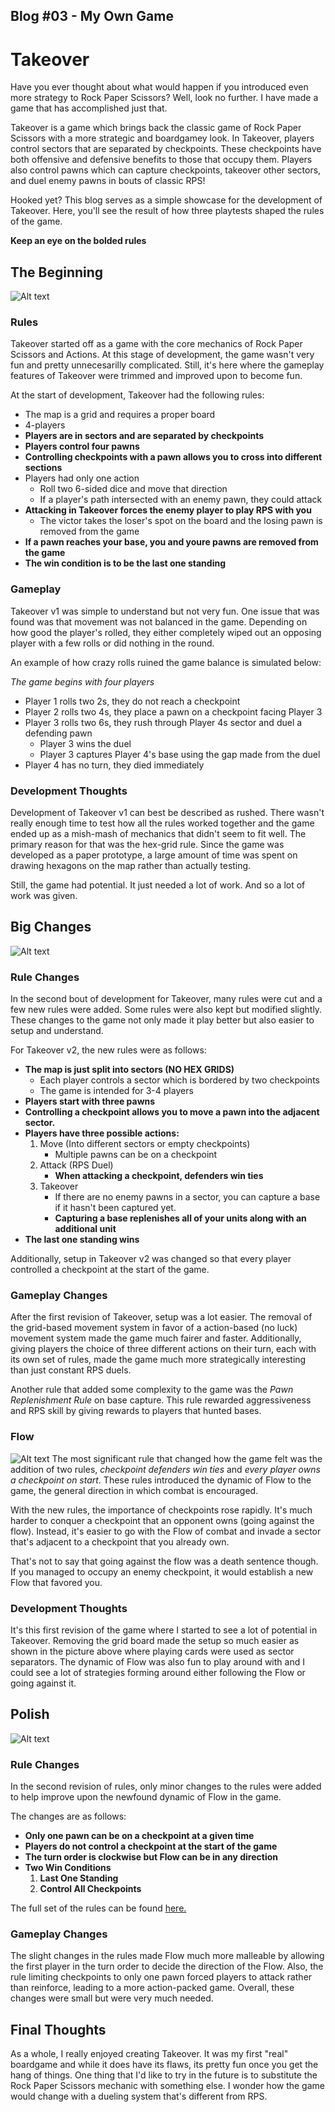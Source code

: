## Blog #03 - My Own Game
# Takeover
Have you ever thought about what would happen if you introduced even more strategy to Rock Paper Scissors? Well, look no further. I have made a game that has accomplished just that.

Takeover is a game which brings back the classic game of Rock Paper Scissors with a more strategic and boardgamey look. In Takeover, players control sectors that are separated by checkpoints. These checkpoints have both offensive and defensive benefits to those that occupy them. Players also control pawns which can capture checkpoints, takeover other sectors, and duel enemy pawns in bouts of classic RPS!

Hooked yet? This blog serves as a simple showcase for the development of Takeover. Here, you'll see the result of how three playtests shaped the rules of the game.

**Keep an eye on the bolded rules**

## The Beginning
![Alt text](image.png)
### Rules
Takeover started off as a game with the core mechanics of Rock Paper Scissors and Actions. At this stage of development, the game wasn't very fun and pretty unnecesarilly complicated. Still, it's here where the gameplay features of Takeover were trimmed and improved upon to become fun.


At the start of development, Takeover had the following rules:
- The map is a grid and requires a proper board
- 4-players
- **Players are in sectors and are separated by checkpoints**
- **Players control four pawns**
- **Controlling checkpoints with a pawn allows you to cross into different sections**
- Players had only one action
  - Roll two 6-sided dice and move that direction
  - If a player's path intersected with an enemy pawn, they could attack
- **Attacking in Takeover forces the enemy player to play RPS with you**
  - The victor takes the loser's spot on the board and the losing pawn is removed from the game
- **If a pawn reaches your base, you and youre pawns are removed from the game**
- **The win condition is to be the last one standing**

### Gameplay
Takeover v1 was simple to understand but not very fun. One issue that was found was that movement was not balanced in the game. Depending on how good the player's rolled, they either completely wiped out an opposing player with a few rolls or did nothing in the round.

An example of how crazy rolls ruined the game balance is simulated below:

*The game begins with four players*
* Player 1 rolls two 2s, they do not reach a checkpoint
* Player 2 rolls two 4s, they place a pawn on a checkpoint facing Player 3
* Player 3 rolls two 6s, they rush through Player 4s sector and duel a defending pawn
  * Player 3 wins the duel
  * Player 3 captures Player 4's base using the gap made from the duel
* Player 4 has no turn, they died immediately

### Development Thoughts
Development of Takeover v1 can best be described as rushed. There wasn't really enough time to test how all the rules worked together and the game ended up as a mish-mash of mechanics that didn't seem to fit well. The primary reason for that was the hex-grid rule. Since the game was developed as a paper prototype, a large amount of time was spent on drawing hexagons on the map rather than actually testing.

Still, the game had potential. It just needed a lot of work. And so a lot of work was given.

## Big Changes
![Alt text](image-1.png)
### Rule Changes
In the second bout of development for Takeover, many rules were cut and a few new rules were added. Some rules were also kept but modified slightly. These changes to the game not only made it play better but also easier to setup and understand.

For Takeover v2, the new rules were as follows:
- **The map is just split into sectors (NO HEX GRIDS)**
  - Each player controls a sector which is bordered by two checkpoints
  - The game is intended for 3-4 players
- **Players start with three pawns**
- **Controlling a checkpoint allows you to move a pawn into the adjacent sector.**
- **Players have three possible actions:**
  1) Move (Into different sectors or empty checkpoints)
     - Multiple pawns can be on a checkpoint
  2) Attack (RPS Duel)
     - **When attacking a checkpoint, defenders win ties**
  3) Takeover 
     - If there are no enemy pawns in a sector, you can capture a base if it hasn't been captured yet.
     - **Capturing a base replenishes all of your units along with an additional unit**
- **The last one standing wins**

Additionally, setup in Takeover v2 was changed so that every player controlled a checkpoint at the start of the game.

### Gameplay Changes
After the first revision of Takeover, setup was a lot easier. The removal of the grid-based movement system in favor of a action-based (no luck) movement system made the game much fairer and faster. Additionally, giving players the choice of three different actions on their turn, each with its own set of rules, made the game much more strategically interesting than just constant RPS duels. 

Another rule that added some complexity to the game was the *Pawn Replenishment Rule* on base capture. This rule rewarded aggressiveness and RPS skill by giving rewards to players that hunted bases.

### Flow
![Alt text](<CS 108 - Game.png>)
The most significant rule that changed how the game felt was the addition of two rules, *checkpoint defenders win ties* and *every player owns a checkpoint on start.* These rules introduced the dynamic of Flow to the game, the general direction in which combat is encouraged.

With the new rules, the importance of checkpoints rose rapidly. It's much harder to conquer a checkpoint that an opponent owns (going against the flow). Instead, it's easier to go with the Flow of combat and invade a sector that's adjacent to a checkpoint that you already own.

That's not to say that going against the flow was a death sentence though. If you managed to occupy an enemy checkpoint, it would establish a new Flow that favored you.

### Development Thoughts
It's this first revision of the game where I started to see a lot of potential in Takeover. Removing the grid board made the setup so much easier as shown in the picture above where playing cards were used as sector separators. The dynamic of Flow was also fun to play around with and I could see a lot of strategies forming around either following the Flow or going against it.

## Polish
![Alt text](image-2.png)
### Rule Changes
In the second revision of rules, only minor changes to the rules were added to help improve upon the newfound dynamic of Flow in the game.

The changes are as follows:
- **Only one pawn can be on a checkpoint at a given time**
- **Players do not control a checkpoint at the start of the game**
- **The turn order is clockwise but Flow can be in any direction**
- **Two Win Conditions**
  1) **Last One Standing**
  2) **Control All Checkpoints**

The full set of the rules can be found [here.](https://docs.google.com/document/d/17f8A_u-n2co6ALROVF-oOLZlbsD-QDHRrPCDBazV-G4/edit?usp=sharing)

### Gameplay Changes
The slight changes in the rules made Flow much more malleable by allowing the first player in the turn order to decide the direction of the Flow. Also, the rule limiting checkpoints to only one pawn forced players to attack rather than reinforce, leading to a more action-packed game. Overall, these changes were small but were very much needed.

## Final Thoughts
As a whole, I really enjoyed creating Takeover. It was my first "real" boardgame and while it does have its flaws, its pretty fun once you get the hang of things. One thing that I'd like to try in the future is to substitute the Rock Paper Scissors mechanic with something else. I wonder how the game would change with a dueling system that's different from RPS.

